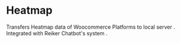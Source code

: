# Heatmap
Transfers Heatmap data of Woocommerce Platforms to local server . Integrated with Reiker Chatbot's system .
